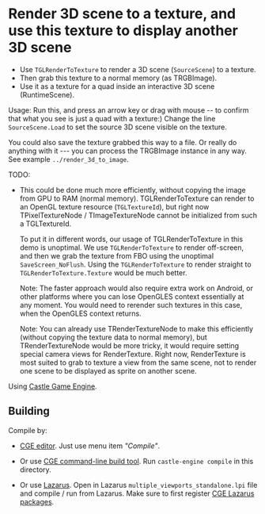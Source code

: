 # Render 3D scene to a texture, and use this texture to display another 3D scene

- Use `TGLRenderToTexture` to render a 3D scene (`SourceScene`) to a texture.
- Then grab this texture to a normal memory (as TRGBImage).
- Use it as a texture for a quad inside an interactive 3D scene (RuntimeScene).

Usage: Run this, and press an arrow key or drag with mouse -- to confirm that what you see is just a quad with a texture:) Change the line `SourceScene.Load` to set the source 3D scene visible on the texture.

You could also save the texture grabbed this way to a file. Or really do anything with it --- you can process the TRGBImage instance in any way. See example `../render_3d_to_image`.

TODO:

- This could be done much more efficiently, without copying the image from GPU to RAM (normal memory). TGLRenderToTexture can render to an OpenGL texture resource (`TGLTextureId`), but right now TPixelTextureNode / TImageTextureNode cannot be initialized from such a TGLTextureId.

    To put it in different words, our usage of TGLRenderToTexture in this demo is unoptimal. We use `TGLRenderToTexture` to render off-screen, and then we grab the texture from FBO using the unoptimal `SaveScreen_NoFlush`. Using the `TGLRenderToTexture` to render straight to `TGLRenderToTexture.Texture` would be much better.

    Note: The faster approach would also require extra work on Android, or other platforms where you can lose OpenGLES context essentially at any moment. You would need to rerender such textures in this case, when the OpenGLES context returns.

    Note: You can already use TRenderTextureNode to make this efficiently (without copying the texture data to normal memory), but TRenderTextureNode would be more tricky, it would require setting special camera views for RenderTexture. Right now, RenderTexture is most suited to grab to texture a view from the same scene, not to render one scene to be displayed as sprite on another scene.

Using [Castle Game Engine](https://castle-engine.io/).

## Building

Compile by:

- [CGE editor](https://castle-engine.io/manual_editor.php). Just use menu item _"Compile"_.

- Or use [CGE command-line build tool](https://castle-engine.io/build_tool). Run `castle-engine compile` in this directory.

- Or use [Lazarus](https://www.lazarus-ide.org/). Open in Lazarus `multiple_viewports_standalone.lpi` file and compile / run from Lazarus. Make sure to first register [CGE Lazarus packages](https://castle-engine.io/lazarus).
